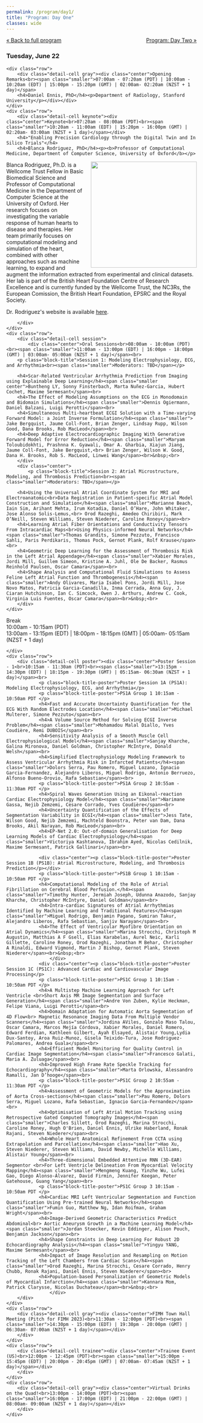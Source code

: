 ```yaml
---
permalink: /program/day1/
title: "Program: Day One"
classes: wide
---
```


<a href="/program/" class="smaller">&laquo; Back to full program</a><a style="float:right;" href="/program/day2/" class="smaller">Program: Day Two &raquo;</a>
<div class="day-detail">
<h3 class="date">Tuesday, June 22</h3>

	<div class="row">
		<div class="detail-cell gray"><div class="center">Opening Remarks<br><span class="smaller">07:00am - 07:20am (PDT) | 10:00am - 10:20am (EDT) | 15:00pm - 15:20pm (GMT) | 02:00am- 02:20am (NZST + 1 day)</span>
		<h4>Daniel Ennis, PhD</h4><p>Department of Radiology, Stanford University</p></div></div>
	</div>
	<div class="row">
		<div class="detail-cell keynote"><div class="center">Keynote<br>07:20am - 08:00am (PDT)<br><span class="smaller">10:20am - 11:00am (EDT) | 15:20pm - 16:00pm (GMT) | 02:20am- 03:00am (NZST + 1 day)</span></div>
		<h4>"Enabling Precision Cardiology through the Digital Twin and In Silico Trials"</h4>
		<h4>Blanca Rodriguez, PhD</h4><p><b>Professor of Computational Medicine, Department of Computer Science, University of Oxford</b></p>

<p><img align="right" src="/assets/images/BlancaRodriguez.jpg" width="280" style="margin-left: 12px;">Blanca Rodriguez, Ph.D. is a Wellcome Trust Fellow in Basic Biomedical Science and Professor of Computational Medicine in the Department of Computer Science at the University of Oxford. Her research focuses on investigating the variable response of human hearts to disease and therapies. Her team primarily focuses on computational modeling and simulation of the heart, combined with other approaches such as machine learning, to expand and augment the information extracted from experimental and clinical datasets. Her lab is part of the British Heart Foundation Centre of Research Excellence and is currently funded by the Wellcome Trust, the NC3Rs, the European Comission, the British Heart Foundation, EPSRC and the Royal Society. </p>
<p>Dr. Rodriguez's website is available <a href="https://www.cs.ox.ac.uk/people/blanca.rodriguez" target="_blank">here</a>.</p>
		
		</div>
	</div>	
	<div class="row">
		<div class="detail-cell session">
			<div class="center">Oral Sessions<br>08:00am - 10:00am (PDT)<br><span class="smaller">11:00am - 13:00pm (EDT) | 16:00pm - 18:00pm (GMT) | 03:00am- 05:00am (NZST + 1 day)</span><br>
		<p class="block-title">Session 1: Modeling Electrophysiology, ECG, and Arrhythmia<br><span class="smaller">Moderators: TBD</span></p>
			
		<h4>Scar-Related Ventricular Arrhythmia Prediction from Imaging using Explainable Deep Learning</h4><span class="smaller center">Buntheng LY, Sonny Finsterbach, Marta Nuñez-Garcia, Hubert Cochet, Maxime Sermesant</span><br>
		<h4>The Effect of Modeling Assumptions on the ECG in Monodomain and Bidomain Simulations</h4><span class="smaller">Dennis Ogiermann, Daniel Balzani, Luigi Perotti</span><br>
		<h4>Simultaneous Multi-heartbeat ECGI Solution with a Time-varying Forward Model: a Joint Inverse Formulation</h4><span class="smaller"> Jake Bergquist, Jaume Coll-Font, Brian Zenger, Lindsay Rupp, Wilson Good, Dana Brooks, Rob MacLeod</span><br>
		<h4>Deep Adaptive Electrocardiographic Imaging With Generative Forward Model for Error Reduction</h4><span class="smaller">Maryam Toloubidokhti, Prashnna K. Gyawali, Omar A. Gharbia, Xiajun Jiang, Jaume Coll-Font, Jake Bergquist,<br> Brian Zenger, Wilson W. Good, Dana H. Brooks, Rob S. MacLeod, Linwei Wang</span><br>&nbsp;<br>
		</div>
		<div class="center">
			<p class="block-title">Session 2: Atrial Microstructure, Modeling, and Thrombosis Prediction<br><span class="smaller">Moderators: TBD</span></p>
			
		<h4>Using the Universal Atrial Coordinate System for MRI and Electroanatomic<br>Data Registration in Patient-specific Atrial Model Construction and Simulation</h4><span class="smaller">Marianne Beach, Iain Sim, Arihant Mehta, Irum Kotadia, Daniel O’Hare, John Whitaker, Jose Alonso Solis-Lemus,<br> Orod Razeghi, Amedeo Chiribiri, Mark O’Neill, Steven Williams, Steven Niederer, Caroline Roney</span><br>
		<h4>Learning Atrial Fiber Orientations and Conductivity Tensors From Intracardiac Maps<br>Using Physics-informed Neural Networks</h4><span class="smaller">Thomas Grandits, Simone Pezzuto, Francisco Sahli, Paris Perdikaris, Thomas Pock, Gernot Plank, Rolf Krause</span><br>
		<h4>Geometric Deep Learning for the Assessment of Thrombosis Risk in the Left Atrial Appendage</h4><span class="smaller">Xabier Morales, Jordi Mill, Guillem Simeon, Kristine A. Juhl, Ole De Backer, Rasmus Reinhold Paulsen, Oscar Camara</span><br>
		<h4>Shape Analysis and Computational Fluid Simulations to Assess Feline Left Atrial Function and Thrombogenesis</h4><span class="smaller">Andy Olivares, Maria Isabel Pons, Jordi Mill, Jose Novo Matos, Patricia Garcia-Canadilla, Inma Cerrada, Anna Guy, J. Ciaran Hutchinson, Ian C. Simcock, Owen J. Arthurs, Andrew C. Cook, Virginia Luis Fuentes, Oscar Camara</span><br>&nbsp;<br>
		</div>
	</div>	
</div>
	<div class="row">
		<div class="detail-cell">		
			<div class="center">
Break<br>10:00am - 10:15am (PDT)<br><span class="smaller">13:00am - 13:15pm (EDT) | 18:00pm - 18:15pm (GMT) | 05:00am- 05:15am (NZST + 1 day)</span>
					</div>

	</div>
	<div class="row">
		<div class="detail-cell poster"><div class="center">Poster Session - 1<br>10:15am - 11:30am (PDT)<br><span class="smaller">13:15pm - 14:30pm (EDT) | 18:15pm - 19:30pm (GMT) | 05:15am- 06:30am (NZST + 1 day)</span><br>
				<p class="block-title-poster">Poster Session 1A (PS1A): Modeling Electrophysiology, ECG, and Arrhythmia</p>
				<p class="block-title-poster">PS1A Group 1 10:15am - 10:50am PDT </p>
				<h4>Fast and Accurate Uncertainty Quantification for the ECG With Random Electrodes Location</h4><span class="smaller">Michael Multerer, Simone Pezzuto</span><br>
				<h4>A Volume Source Method for Solving ECGI Inverse Problem</h4><span class="smaller">Mohamadou Malal Diallo, Yves Coudière, Remi DUBOIS</span><br>
				<h4>Sensitivity Analysis of a Smooth Muscle Cell Electrophysiological Model</h4><span class="smaller">Sanjay Kharche, Galina Mironova, Daniel Goldman, Christopher McIntyre, Donald Welsh</span><br>
				<h4>Simplified Electrophysiology Modeling Framework to Assess Ventricular Arrhythmia Risk in Infarcted Patients</h4><span class="smaller">Dolors Serra, Pau Romero, Miguel Lozano, Ignacio Garcia-Fernandez, Alejandro Liberos, Miguel Rodrigo, Antonio Berruezo, Alfonso Bueno-Orovio, Rafa Sebastian</span><br>
				<p class="block-title-poster">PS1A Group 2 10:55am - 11:30am PDT </p>
				<h4>Spiral Waves Generation Using an Eikonal-reaction Cardiac Electrophysiology Model</h4><span class="smaller">Narimane Gassa, Nejib Zemzemi, Cesare Corrado, Yves Coudière</span><br>
				<h4>Uncertainty Quantification of the Effects of Segmentation Variability in ECGI</h4><span class="smaller">Jess Tate, Wilson Good, Nejib Zemzemi, Machteld Boonstra, Peter van Dam, Dana Brooks, Akil Narayan, Rob MacLeod</span><br>
				<h4>EP-Net 2.0: Out-of-domain Generalisation for Deep Learning Models of Cardiac Electrophysiology</h4><span class="smaller">Victoriya Kashtanova, Ibrahim Ayed, Nicolas Cedilnik, Maxime Sermesant, Patrick Gallinari</span><br>

				<div class="center"><p class="block-title-poster">Poster Session 1B (PS1B): Atrial Microstructure, Modeling, and Thrombosis Prediction</p></div>
				<p class="block-title-poster">PS1B Group 1 10:15am - 10:50am PDT </p>
				<h4>Computational Modeling of the Role of Atrial Fibrillation on Cerebral Blood Perfusion.</h4><span class="smaller">Timothy Hunter, Jermiah Joseph, Udunna Anazodo, Sanjay Kharche, Christopher McIntyre, Daniel Goldman</span><br>
				<h4>Intra-cardiac Signatures of Atrial Arrhythmias Identified by Machine Learning and Traditional Features</h4><span class="smaller">Miguel Rodrigo, Benjamin Pagano, Sumiran Takur, Alejandro Liberos, Rafa Sebastian, Sanjiv Narayan</span><br>
				<h4>The Effect of Ventricular Myofibre Orientation on Atrial Dynamics</h4><span class="smaller">Marina Strocchi, Christoph M Augustin, Matthias A F Gsell, Elias Karabelas, Aurel Neic, Karli Gillette, Caroline Roney, Orod Razeghi, Jonathan M Behar, Christopher A Rinaldi, Edward Vigmond, Martin J Bishop, Gernot Plank, Steven Niederer</span><br>&nbsp;<br>
					</div>
				<div class="center"><p class="block-title-poster">Poster Session 1C (PS1C): Advanced Cardiac and Cardiovascular Image Processing</p>
				<p class="block-title-poster">PS1C Group 1 10:15am - 10:50am PDT </p>
				<h4>A Multistep Machine Learning Approach for Left Ventricle <br>Short Axis MR Image Segmentation and Surface Generation</h4><span class="smaller">Andre Von Zuben, Kylie Heckman, Felipe Viana, Luigi Perotti</span><br>
				<h4>Domain Adaptation for Automatic Aorta Segmentation of 4D Flow<br> Magnetic Resonance Imaging Data From Multiple Vendor Scanners</h4><span class="smaller">Jordina AViles, Gonzalo Maso Talou, Oscar Camara, Marcos Mejía Córdova, Xabier Morales, Daniel Romero, Edward Ferdian, Kathleen Gilbert, Ayah Elsayed, Alistair Young,Lydia Dux-Santoy, Aroa Ruiz-Munoz, Gisela Teixido-Tura, Jose Rodriguez-Palomares, Andrea Guala</span><br>
				<h4>Efficient Model Monitoring for Quality Control in Cardiac Image Segmentation</h4><span class="smaller">Francesco Galati, Maria A. Zuluaga</span><br>
				<h4>Improved High Frame Rate Speckle Tracking for Echocardiography</h4><span class="smaller">Marta Orlowska, Alessandro Ramalli, Jan D’hooge</span><br>
				<p class="block-title-poster">PS1C Group 2 10:55am - 11:30am PDT </p>
				<h4>Assessment of Geometric Models for the Approximation of Aorta Cross-sections</h4><span class="smaller">Pau Romero, Dolors Serra, Miguel Lozano, Rafa Sebastian, Ignacio Garcia-Fernandez</span><br>
				<h4>Optimisation of Left Atrial Motion Tracking using Retrospective Gated Computed Tomography Images</h4><span class="smaller">Charles Sillett, Orod Razeghi, Marina Strocchi, Caroline Roney, Hugh O'Brien, Daniel Ennis, Ulrike Haberland, Ronak Rajani, Steven Niederer</span><br>
				<h4>Whole Heart Anatomical Refinement From CCTA using Extrapolation and Parcellation</h4><span class="smaller">Hao Xu, Steven Niederer, Steven Williams, David Newby, Michelle Williams, Alistair Young</span><br>
				<h4>Three-dimensional Embedded Attentive RNN (3D-EAR) Segmentor <br>For Left Ventricle Delineation From Myocardial Velocity Mapping</h4><span class="smaller">Mengmeng Kuang, Yinzhe Wu, Lufei Gao, Diego Alonso-Álvarez, David Firmin, Jennifer Keegan, Peter Gatehouse, Guang Yang</span><br>
				<p class="block-title-poster">PS1C Group 3 10:15am - 10:50am PDT </p>
				<h4>Cardiac MRI Left Ventricular Segmentation and Function Quantification Using Pre-trained Neural Networks</h4><span class="smaller">Fumin Guo, Matthew Ng, Idan Roifman, Graham Wright</span><br>
				<h4>Image-Derived Geometric Characteristics Predict Abdominal<br> Aortic Aneurysm Growth in a Machine Learning Model</h4><span class="smaller">Jordan Stoecker, Kevin Eddinger, Alison Pouch, Benjamin Jackson</span><br>
				<h4>Shape Constraints in Deep Learning For Robust 2D Echocardiography Analysis</h4><span class="smaller">Yingyu YANG, Maxime Sermesant</span><br>
				<h4>Impact of Image Resolution and Resampling on Motion Tracking of the Left Chambers from Cardiac Scans</h4><span class="smaller">Orod Razeghi, Marina Strocchi, Cesare Corrado, Henry Chubb, Ronak Rajani, Daniel Ennis, Steven Niederer</span><br>
				<h4>Population-based Personalization of Geometric Models of Myocardial Infarction</h4><span class="smaller">Kannara Mom, Patrick Clarysse, Nicolas Duchateau</span><br>&nbsp;<br>
					</div>
		</div>
	</div>		
	<div class="row">
		<div class="detail-cell gray"><div class="center">FIMH Town Hall Meeting (Pitch for FIMH 2023)<br>11:30am - 12:00pm (PDT)<br><span class="smaller">14:30pm - 15:00pm (EDT) | 19:30pm - 20:00pm (GMT) | 06:30am- 07:00am (NZST + 1 day)</span></div>
		</div>
	</div>	
	<div class="row">
		<div class="detail-cell trainee"><div class="center">Trainee Event (US)<br>12:00pm - 12:45pm (PDT)<br><span class="smaller">15:00pm - 15:45pm (EDT) | 20:00pm - 20:45pm (GMT) | 07:00am- 07:45am (NZST + 1 day)</span></div>
		</div>
	</div>	
	<div class="row">
		<div class="detail-cell gray"><div class="center">Virtual Drinks on the Quad!<br>13:00pm - 14:00pm (PDT)<br><span class="smaller">16:00pm - 17:00pm (EDT) | 21:00pm - 22:00pm (GMT) | 08:00am- 09:00am (NZST + 1 day)</span></div>
		</div>
	</div>					
</div>
